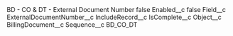 <?xml version="1.0" encoding="UTF-8"?>
<CustomMetadata xmlns="http://soap.sforce.com/2006/04/metadata" xmlns:xsi="http://www.w3.org/2001/XMLSchema-instance" xmlns:xsd="http://www.w3.org/2001/XMLSchema">
    <label>BD - CO &amp; DT - External Document Number</label>
    <protected>false</protected>
    <values>
        <field>Enabled__c</field>
        <value xsi:type="xsd:boolean">false</value>
    </values>
    <values>
        <field>Field__c</field>
        <value xsi:type="xsd:string">ExternalDocumentNumber__c</value>
    </values>
    <values>
        <field>IncludeRecord__c</field>
        <value xsi:type="xsd:string">IsComplete__c</value>
    </values>
    <values>
        <field>Object__c</field>
        <value xsi:type="xsd:string">BillingDocument__c</value>
    </values>
    <values>
        <field>Sequence__c</field>
        <value xsi:type="xsd:string">BD_CO_DT</value>
    </values>
</CustomMetadata>
